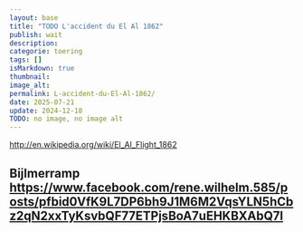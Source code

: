 ```yaml
---
layout: base
title: "TODO L'accident du El Al 1862"
publish: wait
description: 
categorie: toering
tags: []
isMarkdown: true
thumbnail: 
image_alt: 
permalink: L-accident-du-El-Al-1862/
date: 2025-07-21
update: 2024-12-18
TODO: no image, no image alt
---
```




http://en.wikipedia.org/wiki/El_Al_Flight_1862

Bijlmerramp
https://www.facebook.com/rene.wilhelm.585/posts/pfbid0VfK9L7DP6bh9J1M6M2VqsYLN5hCbz2qN2xxTyKsvbQF77ETPjsBoA7uEHKBXAbQ7l
---